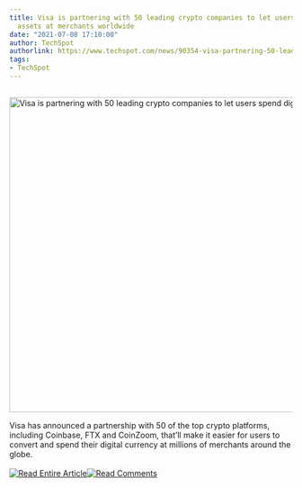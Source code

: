 ```yaml
---
title: Visa is partnering with 50 leading crypto companies to let users spend digital
  assets at merchants worldwide
date: "2021-07-08 17:10:00"
author: TechSpot
authorlink: https://www.techspot.com/news/90354-visa-partnering-50-leading-crypto-companies-users-spend.html
tags:
- TechSpot
---
```

<a href="https://www.techspot.com/news/90354-visa-partnering-50-leading-crypto-companies-users-spend.html" target="_blank"><img src="https://static.techspot.com/images2/news/ts3_thumbs/2021/07/2021-07-08-ts3_thumbs-269.jpg" width="800" height="560" style="padding: 15px 0" title="Visa is partnering with 50 leading crypto companies to let users spend digital assets at merchants worldwide" /></a><br />Visa has announced a partnership with 50 of the top crypto platforms, including Coinbase, FTX and CoinZoom, that’ll make it easier for users to convert and spend their digital currency at millions of merchants around the globe.<br /><br /><a href="https://www.techspot.com/news/90354-visa-partnering-50-leading-crypto-companies-users-spend.html"><img src="https://static.techspot.com/images/rss/rss_buttons_01.png" border="0" alt="Read Entire Article" /></a><a href="https://www.techspot.com/news/90354-visa-partnering-50-leading-crypto-companies-users-spend.html#comments"><img src="https://static.techspot.com/images/rss/rss_buttons_02.png" border="0" alt="Read Comments" /></a><br /><br />